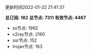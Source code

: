 更新时间2022-01-22 21:41:37

**总订阅: 182**
**总节点: 7311**
**有效节点: 4467**
- ss节点: 1992
- v2ray节点: 2160
- ssr节点: 152
- trojan节点: 163
